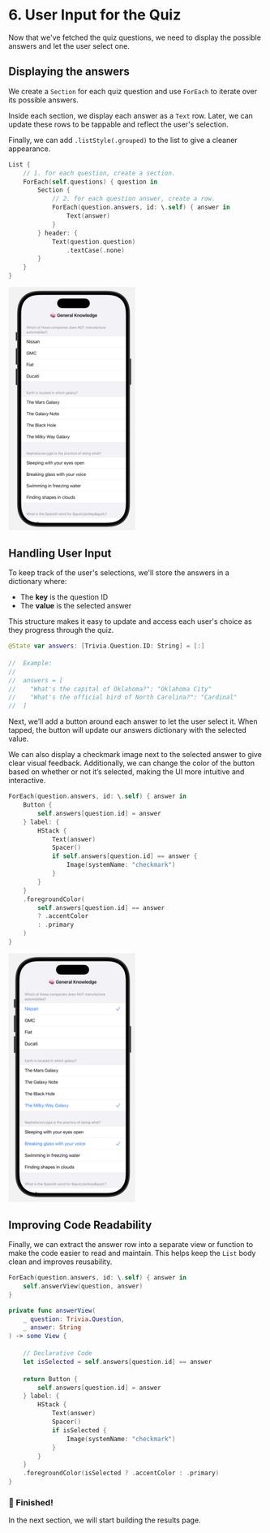 # 6. User Input for the Quiz

Now that we've fetched the quiz questions, we need to display the possible answers and let the user select one.

## Displaying the answers


We create a `Section` for each quiz question and use `ForEach` to iterate over its possible answers.

Inside each section, we display each answer as a `Text` row. Later, we can update these rows to be tappable and reflect the user's selection.

Finally, we can add `.listStyle(.grouped)` to the list to give a cleaner appearance.


```swift
List {
    // 1. for each question, create a section. 
    ForEach(self.questions) { question in
        Section {
            // 2. for each question answer, create a row.
            ForEach(question.answers, id: \.self) { answer in
                Text(answer)
            }
        } header: {
            Text(question.question)
                .textCase(.none)
        }
    }
}
```

<img width=250 src="./swift_20.png">

## Handling User Input

To keep track of the user's selections, we'll store the answers in a dictionary where:
- The **key** is the question ID
- The **value** is the selected answer

This structure makes it easy to update and access each user's choice as they progress through the quiz.

```swift
@State var answers: [Trivia.Question.ID: String] = [:]

//  Example:
//
//  answers = [
//    "What's the capital of Oklahoma?": "Oklahoma City"
//    "What's the official bird of North Carolina?": "Cardinal"
//  ]
```

Next, we’ll add a button around each answer to let the user select it. When tapped, the button will update our answers dictionary with the selected value.

We can also display a checkmark image next to the selected answer to give clear visual feedback. Additionally, we can change the color of the button based on whether or not it’s selected, making the UI more intuitive and interactive.

```swift
ForEach(question.answers, id: \.self) { answer in
    Button {
        self.answers[question.id] = answer
    } label: {
        HStack {
            Text(answer)
            Spacer()
            if self.answers[question.id] == answer {
                Image(systemName: "checkmark")
            }
        }
    }
    .foregroundColor(
        self.answers[question.id] == answer
        ? .accentColor
        : .primary
    )
}
```

<img width=250 src="./swift_21.png">

## Improving Code Readability

Finally, we can extract the answer row into a separate view or function to make the code easier to read and maintain. This helps keep the `List` body clean and improves reusability.

```swift
ForEach(question.answers, id: \.self) { answer in
    self.answerView(question, answer)
}
```
```swift
private func answerView(
    _ question: Trivia.Question,
    _ answer: String
) -> some View {
    
    // Declarative Code
    let isSelected = self.answers[question.id] == answer
    
    return Button {
        self.answers[question.id] = answer
    } label: {
        HStack {
            Text(answer)
            Spacer()
            if isSelected {
                Image(systemName: "checkmark")
            }
        }
    }
    .foregroundColor(isSelected ? .accentColor : .primary)
}
```

### 🎉 Finished!

In the next section, we will start building the results page.
